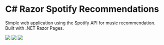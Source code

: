 # C# Razor Spotify Recommendations

Simple web application using the Spotify API for music recommendation. Built with .NET Razor Pages.

![](https://i.imgur.com/mU9a44F.png)
![](https://i.imgur.com/uffISFR.png)
![](https://i.imgur.com/DwbtEDc.png)
